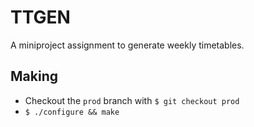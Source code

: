 # TTGEN #

A miniproject assignment to generate weekly timetables.

## Making ##

- Checkout the `prod` branch with `$ git checkout prod`
- `$ ./configure && make`
